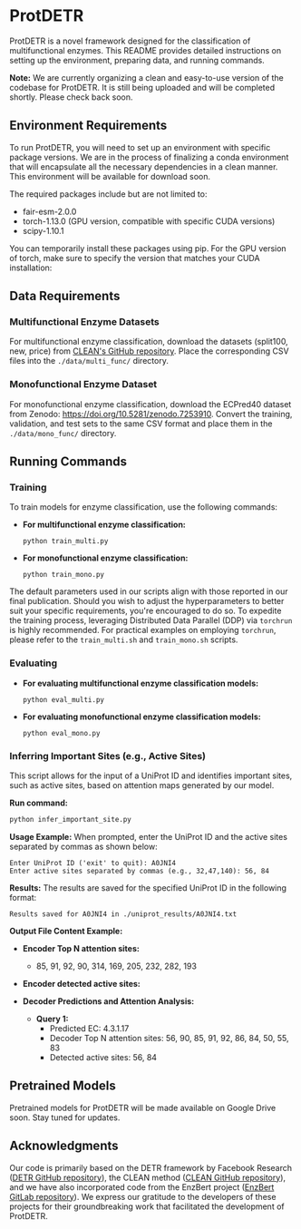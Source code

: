 # ProtDETR

ProtDETR is a novel framework designed for the classification of multifunctional enzymes. This README provides detailed instructions on setting up the environment, preparing data, and running commands.

**Note:** We are currently organizing a clean and easy-to-use version of the codebase for ProtDETR. It is still being uploaded and will be completed shortly. Please check back soon.

## Environment Requirements

To run ProtDETR, you will need to set up an environment with specific package versions. We are in the process of finalizing a conda environment that will encapsulate all the necessary dependencies in a clean manner. This environment will be available for download soon.

The required packages include but are not limited to:

- fair-esm-2.0.0
- torch-1.13.0 (GPU version, compatible with specific CUDA versions)
- scipy-1.10.1

You can temporarily install these packages using pip. For the GPU version of torch, make sure to specify the version that matches your CUDA installation:

## Data Requirements

### Multifunctional Enzyme Datasets

For multifunctional enzyme classification, download the datasets (split100, new, price) from [CLEAN's GitHub repository](https://github.com/tttianhao/CLEAN). Place the corresponding CSV files into the `./data/multi_func/` directory.

### Monofunctional Enzyme Dataset

For monofunctional enzyme classification, download the ECPred40 dataset from Zenodo: <https://doi.org/10.5281/zenodo.7253910>. Convert the training, validation, and test sets to the same CSV format and place them in the `./data/mono_func/` directory.

## Running Commands

### Training 
To train models for enzyme classification, use the following commands:

- **For multifunctional enzyme classification:**

  ```
  python train_multi.py
  ```

- **For monofunctional enzyme classification:**

  ```
  python train_mono.py
  ```
  
The default parameters used in our scripts align with those reported in our final publication. Should you wish to adjust the hyperparameters to better suit your specific requirements, you're encouraged to do so. To expedite the training process, leveraging Distributed Data Parallel (DDP) via `torchrun` is highly recommended. For practical examples on employing `torchrun`, please refer to the `train_multi.sh` and `train_mono.sh` scripts.

### Evaluating

- **For evaluating multifunctional enzyme classification models:**

  ```
  python eval_multi.py
  ```

- **For evaluating monofunctional enzyme classification models:**

  ```
  python eval_mono.py
  ```


### Inferring Important Sites (e.g., Active Sites)

This script allows for the input of a UniProt ID and identifies important sites, such as active sites, based on attention maps generated by our model.

**Run command:**
```bash
python infer_important_site.py
```

**Usage Example:**
When prompted, enter the UniProt ID and the active sites separated by commas as shown below:

```plaintext
Enter UniProt ID ('exit' to quit): A0JNI4
Enter active sites separated by commas (e.g., 32,47,140): 56, 84
```

**Results:**
The results are saved for the specified UniProt ID in the following format:

```plaintext
Results saved for A0JNI4 in ./uniprot_results/A0JNI4.txt
```

**Output File Content Example:**

- **Encoder Top N attention sites:**
  - 85, 91, 92, 90, 314, 169, 205, 232, 282, 193

- **Encoder detected active sites:**

- **Decoder Predictions and Attention Analysis:**

  - **Query 1:**
    - Predicted EC: 4.3.1.17
    - Decoder Top N attention sites: 56, 90, 85, 91, 92, 86, 84, 50, 55, 83
    - Detected active sites: 56, 84

## Pretrained Models

Pretrained models for ProtDETR will be made available on Google Drive soon. Stay tuned for updates.

## Acknowledgments

Our code is primarily based on the DETR framework by Facebook Research ([DETR GitHub repository](https://github.com/facebookresearch/detr)), the CLEAN method ([CLEAN GitHub repository](https://github.com/tttianhao/CLEAN)), and we have also incorporated code from the EnzBert project ([EnzBert GitLab repository](https://gitlab.inria.fr/nbuton/tfpc)). We express our gratitude to the developers of these projects for their groundbreaking work that facilitated the development of ProtDETR.
